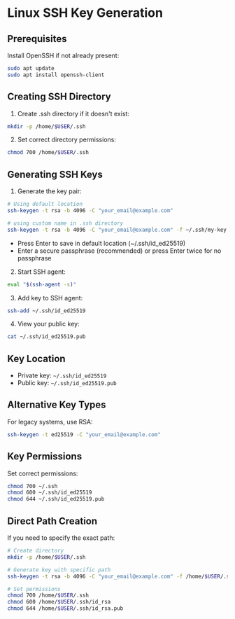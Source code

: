 # Linux SSH Key Generation

## Prerequisites

Install OpenSSH if not already present:

```bash
sudo apt update
sudo apt install openssh-client
```

## Creating SSH Directory

1. Create .ssh directory if it doesn't exist:

```bash
mkdir -p /home/$USER/.ssh
```

2. Set correct directory permissions:

```bash
chmod 700 /home/$USER/.ssh
```

## Generating SSH Keys

1. Generate the key pair:

```bash
# Using default location
ssh-keygen -t rsa -b 4096 -C "your_email@example.com"

# using custom name in .ssh directory
ssh-keygen -t rsa -b 4096 -C "your_email@example.com" -f ~/.ssh/my-key

```

- Press Enter to save in default location (~/.ssh/id_ed25519)
- Enter a secure passphrase (recommended) or press Enter twice for no passphrase

2. Start SSH agent:

```bash
eval "$(ssh-agent -s)"
```

3. Add key to SSH agent:

```bash
ssh-add ~/.ssh/id_ed25519
```

4. View your public key:

```bash
cat ~/.ssh/id_ed25519.pub
```

## Key Location

- Private key: `~/.ssh/id_ed25519`
- Public key: `~/.ssh/id_ed25519.pub`

## Alternative Key Types

For legacy systems, use RSA:

```bash
ssh-keygen -t ed25519 -C "your_email@example.com"
```

## Key Permissions

Set correct permissions:

```bash
chmod 700 ~/.ssh
chmod 600 ~/.ssh/id_ed25519
chmod 644 ~/.ssh/id_ed25519.pub
```

## Direct Path Creation

If you need to specify the exact path:

```bash
# Create directory
mkdir -p /home/$USER/.ssh

# Generate key with specific path
ssh-keygen -t rsa -b 4096 -C "your_email@example.com" -f /home/$USER/.ssh/id_rsa

# Set permissions
chmod 700 /home/$USER/.ssh
chmod 600 /home/$USER/.ssh/id_rsa
chmod 644 /home/$USER/.ssh/id_rsa.pub
```
